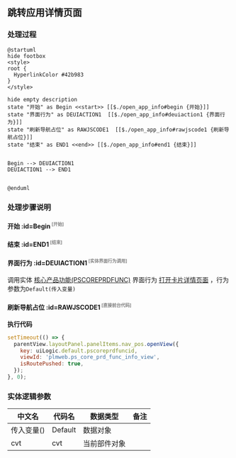 ## 跳转应用详情页面 <!-- {docsify-ignore-all} -->

   

### 处理过程

```plantuml
@startuml
hide footbox
<style>
root {
  HyperlinkColor #42b983
}
</style>

hide empty description
state "开始" as Begin <<start>> [[$./open_app_info#begin {开始}]]
state "界面行为" as DEUIACTION1  [[$./open_app_info#deuiaction1 {界面行为}]]
state "刷新导航占位" as RAWJSCODE1  [[$./open_app_info#rawjscode1 {刷新导航占位}]]
state "结束" as END1 <<end>> [[$./open_app_info#end1 {结束}]]


Begin --> DEUIACTION1
DEUIACTION1 --> END1


@enduml
```


### 处理步骤说明

#### 开始 :id=Begin<sup class="footnote-symbol"> <font color=gray size=1>[开始]</font></sup>




#### 结束 :id=END1<sup class="footnote-symbol"> <font color=gray size=1>[结束]</font></sup>




#### 界面行为 :id=DEUIACTION1<sup class="footnote-symbol"> <font color=gray size=1>[实体界面行为调用]</font></sup>



调用实体 [核心产品功能(PSCOREPRDFUNC)](module/extension/PSCorePrdFunc.md) 界面行为 [打开卡片详情页面](module/extension/PSCorePrdFunc#界面行为) ，行为参数为`Default(传入变量)`

#### 刷新导航占位 :id=RAWJSCODE1<sup class="footnote-symbol"> <font color=gray size=1>[直接前台代码]</font></sup>



<p class="panel-title"><b>执行代码</b></p>

```javascript
setTimeout(() => {
  parentView.layoutPanel.panelItems.nav_pos.openView({
    key: uiLogic.default.pscoreprdfuncid,
    viewId: 'plmweb.ps_core_prd_func_info_view',
    isRoutePushed: true,
  });
}, 0);
```



### 实体逻辑参数

|    中文名   |    代码名    |  数据类型      |备注 |
| --------| --------| --------  | --------   |
|传入变量(<i class="fa fa-check"/></i>)|Default|数据对象||
|cvt|cvt|当前部件对象||
